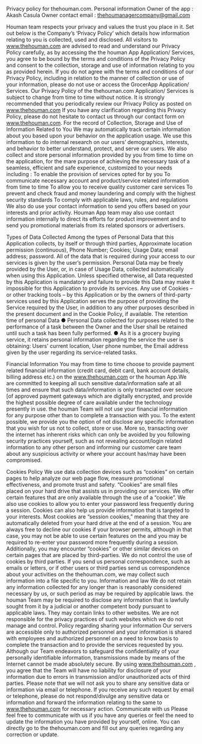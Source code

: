Privacy policy for thehouman.com. Personal information Owner of the app : Akash Casula Owner contact email : thehoumanagercompany@gmail.com

Houman team respects your privacy and values the trust you place in it. Set out below is the Company’s ‘Privacy Policy’ which details how information relating to you is collected, used and disclosed. All visitors to www.thehouman.com are advised to read and understand our Privacy Policy carefully, as by accessing the the houman App Application/ Services, you agree to be bound by the terms and conditions of the Privacy Policy and consent to the collection, storage and use of information relating to you as provided herein. If you do not agree with the terms and conditions of our Privacy Policy, including in relation to the manner of collection or use of your information, please do not use or access the GrocerApp Application/ Services. Our Privacy Policy of the thehouman.com Application/ Services is subject to change from time to time without notice. It is strongly recommended that you periodically review our Privacy Policy as posted on www.thehouman.com If you have any clarification regarding this Privacy Policy, please do not hesitate to contact us through our contact form on www.thehouman.com. For the record of Collection, Storage and Use of Information Related to You We may automatically track certain information about you based upon your behavior on the application usage. We use this information to do internal research on our users’ demographics, interests, and behavior to better understand, protect, and serve our users. We also collect and store personal information provided by you from time to time on the application, for the mare purpose of achieving the necessary task of a seamless, efficient and safe experience, customized to your needs including : To enable the provision of services opted for by you To communicate necessary account and product/service related information from time to time To allow you to receive quality customer care services To prevent and check fraud and money laundering and comply with the highest security standards To comply with applicable laws, rules, and regulations We also do use your contact information to send you offers based on your interests and prior activity. Houman App team may also use contact information internally to direct its efforts for product improvement and to send you promotional materials from its related sponsors or advertisers.

Types of Data Collected Among the types of Personal Data that this Application collects, by itself or through third parties, Approximate location permission (continuous), Phone Number; Cookies; Usage Data; email address; password. All of the data that is required during your access to our services is given by the user’s permission. Personal Data may be freely provided by the User, or, in case of Usage Data, collected automatically when using this Application. Unless specified otherwise, all Data requested by this Application is mandatory and failure to provide this Data may make it impossible for this Application to provide its services. Any use of Cookies – or other tracking tools – by this Application or by the owners of third-party services used by this Application serves the purpose of providing the Service required by the User, in addition to any other purposes described in the present document and in the Cookie Policy, if available. The retention time of personal Data ● Personal Data collected for purposes related to the performance of a task between the Owner and the User shall be retained until such a task has been fully performed. ● As it is a grocery buying service, it retains personal information regarding the service the user is obtaining: Users' current location, User phone number, the Email address given by the user regarding its service-related tasks.

Financial Information You may from time to time choose to provide payment related financial information (credit card, debit card, bank account details, billing address etc.) on the www.thehouman.com or the houman App.We are committed to keeping all such sensitive data/information safe at all times and ensure that such data/information is only transacted over secure [of approved payment gateways which are digitally encrypted, and provide the highest possible degree of care available under the technology presently in use. the houman Team will not use your financial information for any purpose other than to complete a transaction with you. To the extent possible, we provide you the option of not disclose any specific information that you wish for us not to collect, store or use. More so, transacting over the internet has inherent risks which can only be avoided by you following security practices yourself, such as not revealing account/login related information to any other person and informing our customer care team about any suspicious activity or where your account has/may have been compromised.

Cookies Policy We use data collection devices such as “cookies” on certain pages to help analyze our web page flow, measure promotional effectiveness, and promote trust and safety. “Cookies” are small files placed on your hard drive that assists us in providing our services. We offer certain features that are only available through the use of a “cookie”. We also use cookies to allow you to enter your password less frequently during a session. Cookies can also help us provide information that is targeted to your interests. Most cookies are “session cookies,” meaning that they are automatically deleted from your hard drive at the end of a session. You are always free to decline our cookies if your browser permits, although in that case, you may not be able to use certain features on the and you may be required to re-enter your password more frequently during a session. Additionally, you may encounter “cookies” or other similar devices on certain pages that are placed by third-parties. We do not control the use of cookies by third parties. If you send us personal correspondence, such as emails or letters, or if other users or third parties send us correspondence about your activities on the thehouman.com, we may collect such information into a file specific to you. Information and law We do not retain any information collected for any longer than is reasonably considered necessary by us, or such period as may be required by applicable laws. the houman Team may be required to disclose any information that is lawfully sought from it by a judicial or another competent body pursuant to applicable laws. They may contain links to other websites. We are not responsible for the privacy practices of such websites which we do not manage and control. Policy regarding sharing your information Our servers are accessible only to authorized personnel and your information is shared with employees and authorized personnel on a need to know basis to complete the transaction and to provide the services requested by you. Although our Team endeavors to safeguard the confidentiality of your personally identifiable information, transmissions made by means of the Internet cannot be made absolutely secure. By using www.thehouman.com , you agree that the Team will have no liability for disclosure of your information due to errors in transmission and/or unauthorized acts of third parties. Please note that we will not ask you to share any sensitive data or information via email or telephone. If you receive any such request by email or telephone, please do not respond/divulge any sensitive data or information and forward the information relating to the same to www.thehouman.com for necessary action. Communicate with us Please feel free to communicate with us if you have any queries or feel the need to update the information you have provided by yourself, online. You can directly go to the thehouman.com and fill out any queries regarding any correction or update.

